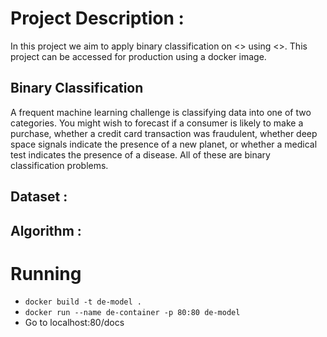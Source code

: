 # Project Description :
In this project we aim to apply binary classification on <<dataset>> using <<algorithm>>. This project can be accessed for production using a docker image.

## Binary Classification
A frequent machine learning challenge is classifying data into one of two categories. You might wish to forecast if a consumer is likely to make a purchase, whether a credit card transaction was fraudulent, whether deep space signals indicate the presence of a new planet, or whether a medical test indicates the presence of a disease. All of these are binary classification problems.

## Dataset :

## Algorithm :

# Running
- `docker build -t de-model .`
- `docker run --name de-container -p 80:80 de-model`
- Go to localhost:80/docs